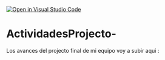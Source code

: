 [![Open in Visual Studio Code](https://classroom.github.com/assets/open-in-vscode-c66648af7eb3fe8bc4f294546bfd86ef473780cde1dea487d3c4ff354943c9ae.svg)](https://classroom.github.com/online_ide?assignment_repo_id=8478619&assignment_repo_type=AssignmentRepo)
# ActividadesProjecto-
Los avances del projecto final de mi equipo voy a subir aqui : 
